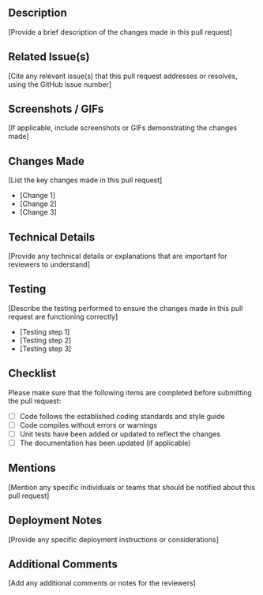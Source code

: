 ## Description
[Provide a brief description of the changes made in this pull request]

## Related Issue(s)
[Cite any relevant issue(s) that this pull request addresses or resolves, using the GitHub issue number]

## Screenshots / GIFs
[If applicable, include screenshots or GIFs demonstrating the changes made]

## Changes Made
[List the key changes made in this pull request]

- [Change 1]
- [Change 2]
- [Change 3]

## Technical Details
[Provide any technical details or explanations that are important for reviewers to understand]

## Testing
[Describe the testing performed to ensure the changes made in this pull request are functioning correctly]

- [Testing step 1]
- [Testing step 2]
- [Testing step 3]

## Checklist
Please make sure that the following items are completed before submitting the pull request:

- [ ] Code follows the established coding standards and style guide
- [ ] Code compiles without errors or warnings
- [ ] Unit tests have been added or updated to reflect the changes
- [ ] The documentation has been updated (if applicable)

## Mentions
[Mention any specific individuals or teams that should be notified about this pull request]

## Deployment Notes
[Provide any specific deployment instructions or considerations]

## Additional Comments
[Add any additional comments or notes for the reviewers]
